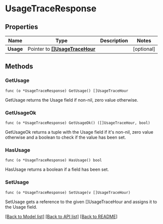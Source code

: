 # UsageTraceResponse

## Properties

Name | Type | Description | Notes
------------ | ------------- | ------------- | -------------
**Usage** | Pointer to [**[]UsageTraceHour**](UsageTraceHour.md) |  | [optional] 

## Methods

### GetUsage

`func (o *UsageTraceResponse) GetUsage() []UsageTraceHour`

GetUsage returns the Usage field if non-nil, zero value otherwise.

### GetUsageOk

`func (o *UsageTraceResponse) GetUsageOk() ([]UsageTraceHour, bool)`

GetUsageOk returns a tuple with the Usage field if it's non-nil, zero value otherwise
and a boolean to check if the value has been set.

### HasUsage

`func (o *UsageTraceResponse) HasUsage() bool`

HasUsage returns a boolean if a field has been set.

### SetUsage

`func (o *UsageTraceResponse) SetUsage(v []UsageTraceHour)`

SetUsage gets a reference to the given []UsageTraceHour and assigns it to the Usage field.


[[Back to Model list]](../README.md#documentation-for-models) [[Back to API list]](../README.md#documentation-for-api-endpoints) [[Back to README]](../README.md)


